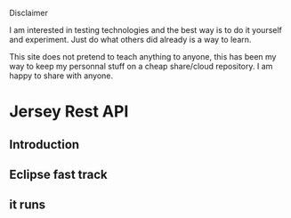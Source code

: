 Disclaimer 

I am interested in testing technologies and the best way is to do it yourself and experiment. Just do what others did already is a way to learn.

This site does not pretend to teach anything to anyone, this has been my way to keep my personnal stuff on a cheap share/cloud repository. I am happy to share with anyone.

# Jersey Rest API

## Introduction


## Eclipse fast track

## it runs
